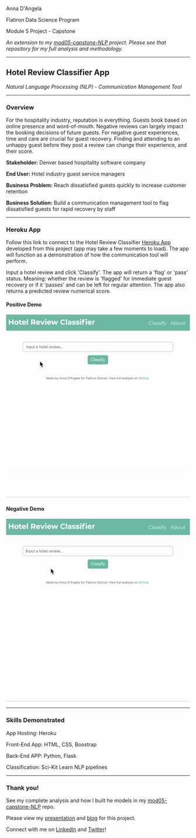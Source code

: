 Anna D'Angela

Flatiron Data Science Program

Module 5 Project - Capstone

*An extension to my [mod05-capstone-NLP](https://github.com/anna-dang/mod05-capstone-NLP) project. Please see that repository for my full analysis and methodology.*

---

## Hotel Review Classifier App

*Natural Language Processing (NLP) - Communication Management Tool*

---

### Overview
For the hospitality industry, reputation is everything. Guests book based on online presence and word-of-mouth.
Negative reviews can largely impact the booking decisions of future guests. For negative guest experiences, time and care are crucial for guest recovery. Finding and attending to an unhappy guest before they post a review can change their experience, and their score.

**Stakeholder:** Denver based hospitality software company

**End User:** Hotel industry guest service managers

**Business Problem:** Reach dissatisfied guests quickly to increase customer retention

**Business Solution:**  Build a communication management tool to flag dissatisfied guests for rapid recovery by staff

---

### Heroku App

Follow this link to connect to the Hotel Review Classifier [Heroku App](https://dangela-review-app.herokuapp.com/predict) developed from this project (app may take a few moments to load). The app will function as a demonstration of how the communication tool will perform.

Input a hotel review and click 'Classify'. The app will return a 'flag' or 'pass' status. Meaning: whether the review is 'flagged' for immediate guest recovery or if it 'passes' and can be left for regular attention. The app also returns a predicted review numerical score.

#### Positive Demo

<img alt="gif of how to use app" src="./images/pass.gif" width="600"/>

#### Negative Demo

<img alt="gif of how to use app" src="./images/flag.gif" width="600"/>
 
---


### Skills Demonstrated

App Hosting: Heroku

Front-End App: HTML, CSS, Boostrap

Back-End APP: Python, Flask

Classification: Sci-Kit Learn NLP pipelines

---

### Thank you!

See my complete analysis and how I built he models in my [mod05-capstone-NLP](https://github.com/anna-dang/mod05-capstone-NLP) repo.

Please view my [presentation](https://docs.google.com/presentation/d/1RRYsUs9rEWzMNWBq15tbA3YPxuJFMx6x2mFG-c_z_z4/present?slide=id.gb40562cf50_0_345) and [blog](https://annadangela.medium.com/) for this project.

Connect with me on [LinkedIn](https://www.linkedin.com/in/anna-d-angela-216b01b2/) and [Twitter](https://twitter.com/_dangelaa)!
